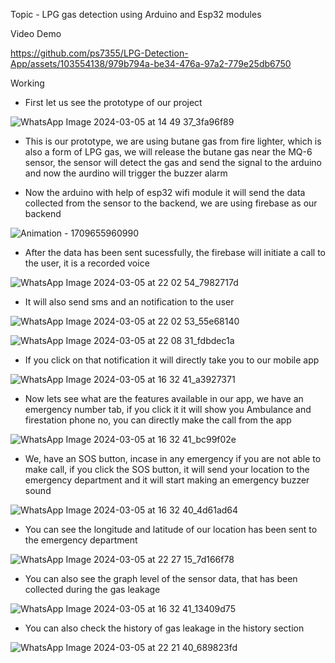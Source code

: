 Topic - LPG gas detection using Arduino and Esp32 modules

Video Demo

https://github.com/ps7355/LPG-Detection-App/assets/103554138/979b794a-be34-476a-97a2-779e25db6750


Working

  - First let us see the prototype of our project
    
    
![WhatsApp Image 2024-03-05 at 14 49 37_3fa96f89](https://github.com/ps7355/LPG-Detection-App/assets/103554138/bb5a32b3-273e-48f9-983d-a8ff86830bdc)

    
  - This is our prototype, we are using butane gas from fire lighter, which is also a form of LPG gas, we will release the butane gas near the MQ-6 sensor, the sensor will detect the gas and send the signal to the arduino and now the aurdino will trigger the buzzer alarm
    

  - Now the arduino with help of esp32 wifi module it will send the data collected from the sensor to the backend, we are using firebase as our backend


![Animation - 1709655960990](https://github.com/ps7355/LPG-Detection-App/assets/103554138/b3b8d791-e574-452f-af2b-0d4cda515d75)


- After the data has been sent sucessfully, the firebase will initiate a call to the user, it is a recorded voice


![WhatsApp Image 2024-03-05 at 22 02 54_7982717d](https://github.com/ps7355/LPG-Detection-App/assets/103554138/99a34528-daab-4411-8387-21aa4d1d9119)


- It will also send sms and an notification to the user


![WhatsApp Image 2024-03-05 at 22 02 53_55e68140](https://github.com/ps7355/LPG-Detection-App/assets/103554138/17b94202-da12-4375-8201-ea71e2da8535)


![WhatsApp Image 2024-03-05 at 22 08 31_fdbdec1a](https://github.com/ps7355/LPG-Detection-App/assets/103554138/8babe0ce-b6bf-476f-8e6a-5d7fbe1b3c59)


- If you click on that notification it will directly take you to our mobile app


 ![WhatsApp Image 2024-03-05 at 16 32 41_a3927371](https://github.com/ps7355/LPG-Detection-App/assets/103554138/08b067c1-296e-4645-8dfc-239060f7a17f)


- Now lets see what are the features available in our app, we have an emergency number tab, if you click it it will show you Ambulance and firestation phone no, you can directly make the call from the app

  
![WhatsApp Image 2024-03-05 at 16 32 41_bc99f02e](https://github.com/ps7355/LPG-Detection-App/assets/103554138/a8536c26-3456-49ee-8d05-a8caef5b90fa)


- We, have an SOS button, incase in any emergency if you are not able to make call, if you click the SOS button, it will send your location to the emergency department and it will start making an emergency buzzer sound

  
![WhatsApp Image 2024-03-05 at 16 32 40_4d61ad64](https://github.com/ps7355/LPG-Detection-App/assets/103554138/49f9d14f-0fe7-49e6-baac-02b50361ff72)


- You can see the longitude and latitude of our location has been sent to the emergency department

![WhatsApp Image 2024-03-05 at 22 27 15_7d166f78](https://github.com/ps7355/LPG-Detection-App/assets/103554138/57a2316c-1c48-4ffe-b969-9377ef89359d)


- You can also see the graph level of the sensor data, that has been collected during the gas leakage

  
![WhatsApp Image 2024-03-05 at 16 32 41_13409d75](https://github.com/ps7355/LPG-Detection-App/assets/103554138/c07be397-f463-4401-9f92-ac991e99fcad)


- You can also check the history of gas leakage in the history section


![WhatsApp Image 2024-03-05 at 22 21 40_689823fd](https://github.com/ps7355/LPG-Detection-App/assets/103554138/a383c8d2-aa84-43c8-901f-fc26eb16ea13)

